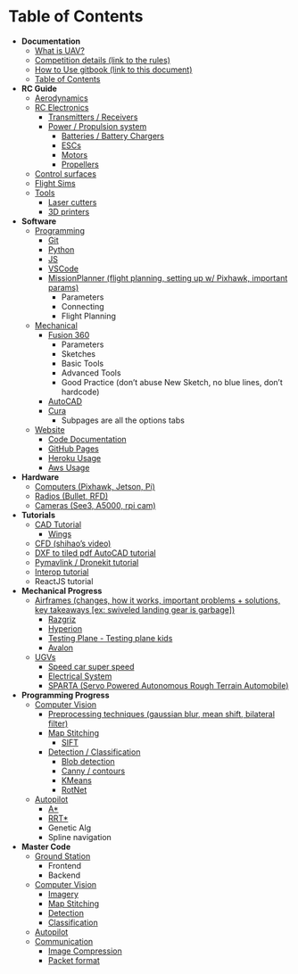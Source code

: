 # Table of Contents



* **Documentation**
  * [What is UAV?](what-is-tjuav/)
  * [Competition details \(link to the rules\)](what-is-tjuav/competition-details.md)
  * [How to Use gitbook \(link to this document\)](untitled.md)
  * [Table of Contents](table-of-contents.md)
* **RC Guide**
  * [Aerodynamics](../rc-guide/aerodynamics.md)
  * [RC Electronics](../rc-guide/rc-electronics/)
    * [Transmitters / Receivers](../rc-guide/rc-electronics/comms.md)
    * [Power / Propulsion system](../rc-guide/rc-electronics/power-propulsion-system/)
      * [Batteries / Battery Chargers](../rc-guide/rc-electronics/power-propulsion-system/batteries-battery-chargers.md)
      * [ESCs](../rc-guide/rc-electronics/power-propulsion-system/escs.md)
      * [Motors](../rc-guide/rc-electronics/power-propulsion-system/motors.md)
      * [Propellers](../rc-guide/rc-electronics/power-propulsion-system/propellers.md)
  * [Control surfaces](../rc-guide/control-surfaces.md)
  * [Flight Sims](../rc-guide/flight-sims.md)
  * [Tools](../rc-guide/tools/)
    * [Laser cutters](../rc-guide/tools/laser-cutter.md)
    * [3D printers](../rc-guide/tools/3d-printer.md)
* **Software**
  * [Programming](../software-1/programming/)
    * [Git](../software-1/programming/git.md)
    * [Python](../software-1/programming/python.md)
    * [JS](../software-1/programming/js.md)
    * [VSCode](../software-1/programming/vscode.md)
    * [MissionPlanner \(flight planning, setting up w/ Pixhawk, important params\)](../software-1/programming/mission-planner.md)
      * Parameters
      * Connecting
      * Flight Planning
  * [Mechanical](../software-1/mechanical/)
    * [Fusion 360](../software-1/mechanical/fusion360.md)
      * Parameters
      * Sketches
      * Basic Tools
      * Advanced Tools
      * Good Practice \(don’t abuse New Sketch, no blue lines, don’t hardcode\)
    * [AutoCAD](../software-1/mechanical/autocad.md)
    * [Cura](../software-1/mechanical/cura.md)
      * Subpages are all the options tabs
  * [Website](../software-1/website/)
    * [Code Documentation](../software-1/website/code-documentation.md)
    * [GitHub Pages](../software-1/website/github-pages.md)
    * [Heroku Usage](../software-1/website/heroku-usage.md)
    * [Aws Usage](../software-1/website/aws-usage.md)
* **Hardware**
  * [Computers \(Pixhawk, Jetson, Pi\)](../hardware-1/untitled.md)
  * [Radios \(Bullet, RFD\)](../hardware-1/radios/)
  * [Cameras \(See3, A5000, rpi cam\)](../hardware-1/cameras/)
* **Tutorials**
  * [CAD Tutorial](../tutorials-1/cad-tutorial/)
    * [Wings](../tutorials-1/cad-tutorial/wing-cad-tutorial.md)
  * [CFD \(shihao’s video\)](../tutorials-1/cfd-tutorial.md)
  * [DXF to tiled pdf AutoCAD tutorial](../tutorials-1/cad-tutorial/3d-cad-to-tiled-pdf.md)
  * [Pymavlink / Dronekit tutorial](../tutorials-1/programming-tutorials/pymavlink-dronekit-tutorial.md)
  * [Interop tutorial](../tutorials-1/programming-tutorials/interop-tutorial.md)
  * ReactJS tutorial
* **Mechanical Progress**
  * [Airframes \(changes, how it works, important problems + solutions, key takeaways \[ex: swiveled landing gear is garbage\]\)](../mechanical/airframes/)
    * [Razgriz](../mechanical/airframes/untitled.md)
    * [Hyperion](../mechanical/airframes/hyperion.md)
    * [Testing Plane - Testing plane kids](../mechanical/airframes/testing-plane.md)
    * [Avalon](../mechanical/airframes/avalon.md)
  * [UGVs](../mechanical/ugvs/)
    * [Speed car super speed](../mechanical/ugvs/speed-speed-super-speed.md)
    * [Electrical System](../mechanical/ugvs/electrical-system.md)
    * [SPARTA \(Servo Powered Autonomous Rough Terrain Automobile\)](../mechanical/ugvs/sparta-servo-powered-autonomous-rough-terrain-automobile.md)
* **Programming Progress**
  * [Computer Vision](../programming-progress/untitled/)
    * [Preprocessing techniques \(gaussian blur, mean shift, bilateral filter\)](../programming-progress/untitled/preprocessing-techniques.md)
    * [Map Stitching](../programming-progress/untitled/map-stitching/)
      * [SIFT](../programming-progress/untitled/map-stitching/sift.md)
    * [Detection / Classification](../programming-progress/untitled/detection-classification/)
      * [Blob detection](../programming-progress/untitled/detection-classification/blob-detection.md)
      * [Canny / contours](../programming-progress/untitled/detection-classification/canny-contours.md)
      * [KMeans](../programming-progress/untitled/detection-classification/kmeans.md)
      * [RotNet](../programming-progress/untitled/detection-classification/rotnet.md)
  * [Autopilot](../programming-progress/autopilot/)
    * [A\*](../programming-progress/autopilot/a.md)
    * [RRT\*](../programming-progress/autopilot/rrt.md)
    * Genetic Alg
    * Spline navigation
* **Master Code**
  * [Ground Station](../master-code/untitled/)
    * Frontend
    * Backend
  * [Computer Vision](../master-code/computer-vision/)
    * [Imagery](../master-code/computer-vision/image-capturing.md)
    * [Map Stitching](../master-code/computer-vision/map-stitching.md)
    * [Detection](../master-code/computer-vision/detection.md)
    * [Classification](../master-code/computer-vision/classification.md)
  * [Autopilot](../master-code/autopilot.md)
  * [Communication](../master-code/comms/)
    * [Image Compression](../master-code/comms/image-compression.md)
    * [Packet format](../master-code/comms/packet-format.md)

